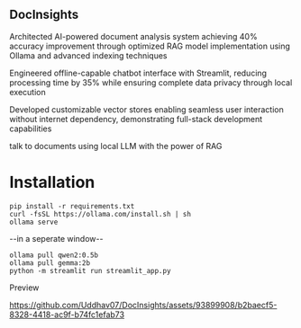 ## DocInsights
Architected AI-powered document analysis system achieving 40% accuracy improvement through optimized RAG model implementation using Ollama and advanced indexing techniques

Engineered offline-capable chatbot interface with Streamlit, reducing processing time by 35% while ensuring complete data privacy through local execution

Developed customizable vector stores enabling seamless user interaction without internet dependency, demonstrating full-stack development capabilities

talk to documents using local LLM with the power of RAG

# Installation
````
pip install -r requirements.txt
curl -fsSL https://ollama.com/install.sh | sh
ollama serve
````
--in a seperate window--
````
ollama pull qwen2:0.5b
ollama pull gemma:2b
python -m streamlit run streamlit_app.py
````
Preview



https://github.com/Uddhav07/DocInsights/assets/93899908/b2baecf5-8328-4418-ac9f-b74fc1efab73

